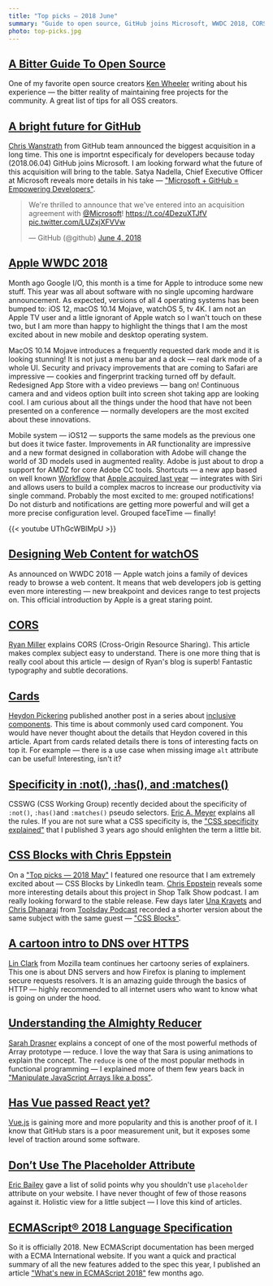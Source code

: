 ```yaml
---
title: "Top picks — 2018 June"
summary: "Guide to open source, GitHub joins Microsoft, WWDC 2018, CORS, accessible cards, CSS Blocks, DNS over HTTPS, Vue passed React, ECMAScript 2018 and more…"
photo: top-picks.jpg
---
```


## [A Bitter Guide To Open Source](https://medium.com/@ken_wheeler/a-bitter-guide-to-open-source-a8e3b6a3c1c4)

One of my favorite open source creators [Ken Wheeler](https://twitter.com/ken_wheeler) writing about his experience — the bitter reality of maintaining free projects for the community. A great list of tips for all OSS creators.

## [A bright future for GitHub](https://blog.github.com/2018-06-04-github-microsoft/)

[Chris Wanstrath](https://twitter.com/defunkt) from GitHub team announced the biggest acquisition in a long time. This one is importnt especificaly for developers because today (2018.06.04) GitHub joins Microsoft. I am looking forward what the future of this acquisition will bring to the table. Satya Nadella, Chief Executive Officer at Microsoft reveals more details in his take — ["Microsoft + GitHub = Empowering Developers"](https://blogs.microsoft.com/blog/2018/06/04/microsoft-github-empowering-developers/).

<blockquote class="twitter-tweet"><p lang="en" dir="ltr">We&#39;re thrilled to announce that we&#39;ve entered into an acquisition agreement with <a href="https://twitter.com/Microsoft?ref_src=twsrc%5Etfw">@Microsoft</a>! <a href="https://t.co/4DezuXTJfV">https://t.co/4DezuXTJfV</a> <a href="https://t.co/LUZxjXFVVw">pic.twitter.com/LUZxjXFVVw</a></p>&mdash; GitHub (@github) <a href="https://twitter.com/github/status/1003623284829638659?ref_src=twsrc%5Etfw">June 4, 2018</a></blockquote> <script async src="https://platform.twitter.com/widgets.js" charset="utf-8"></script>

## [Apple WWDC 2018](https://www.apple.com/apple-events/june-2018/)

Month ago Google I/O, this month is a time for Apple to introduce some new stuff. This year was all about software with no single upcoming hardware announcement. As expected, versions of all 4 operating systems has been bumped to: iOS 12, macOS 10.14 Mojave, watchOS 5, tv 4K. I am not an Apple TV user and a little ignorant of Apple watch so I wan't touch on these two, but I am more than happy to highlight the things that I am the most excited about in new mobile and desktop operating system.

MacOS 10.14 Mojave introduces a frequently requested dark mode and it is looking stunning! It is not just a menu bar and a dock — real dark mode of a whole UI. Security and privacy improvements that are coming to Safari are impressive — cookies and fingerprint tracking turned off by default. Redesigned App Store with a video previews — bang on! Continuous camera and and videos option built into screen shot taking app are looking cool. I am curious about all the things under the hood that have not been presented on a conference — normally developers are the most excited about these innovations.

Mobile system — iOS12 — supports the same models as the previous one but does it twice faster. Improvements in AR functionality are impressive and a new format designed in collaboration with Adobe will change the world of 3D models used in augmented reality. Adobe is just about to drop a support for AMDZ for core Adobe CC tools. Shortcuts — a new app based on well known [Workflow](https://workflow.is/) that [Apple acquired last year](https://techcrunch.com/2017/03/22/apple-has-acquired-workflow-a-powerful-automation-tool-for-ipad-and-iphone/) — integrates with Siri and allows users to build a complex macros to increase our productivity via single command. Probably the most excited to me: grouped notifications! Do not disturb and notifications are getting more powerful and will get a more precise configuration level. Grouped faceTime — finally!

{{< youtube UThGcWBIMpU >}}

## [Designing Web Content for watchOS](https://developer.apple.com/videos/play/wwdc2018/239/)

As announced on WWDC 2018 — Apple watch joins a family of devices ready to browse a web content. It means that web developers job is getting even more interesting — new breakpoint and devices range to test projects on. This official introduction by Apple is a great staring point.

## [CORS](https://frontendian.co/cors)

[Ryan Miller](https://twitter.com/andryanmiller) explains CORS (Cross-Origin Resource Sharing). This article makes complex subject easy to understand. There is one more thing that is really cool about this article — design of Ryan's blog is superb! Fantastic typography and subtle decorations.

## [Cards](https://inclusive-components.design/cards/)

[Heydon Pickering](https://twitter.com/heydonworks) published another post in a series about [inclusive components](https://inclusive-components.design/). This time is about commonly used card component. You would have never thought about the details that Heydon covered in this article. Apart from cards related details there is tons of interesting facts on top it. For example — there is a use case when missing image `alt` attribute can be useful! Interesting, isn't it?

## [Specificity in :not(), :has(), and :matches()](https://meyerweb.com/eric/thoughts/2018/06/05/specificity-in-not-has-and-matches/)

CSSWG (CSS Working Group) recently decided about the specificity of `:not()`, `:has()`and `:matches()` pseudo selectors. [Eric A. Meyer](https://twitter.com/meyerweb) explains all the rules. If you are not sure what a CSS specificity is, the ["CSS specificity explained"](https://pawelgrzybek.com/css-specificity-explained/) that I published 3 years ago should enlighten the term a little bit.

## [CSS Blocks with Chris Eppstein](http://shoptalkshow.com/episodes/315-css-blocks-chris-eppstein/)

On a ["Top picks — 2018 May"](https://pawelgrzybek.com/top-picks-2018-may/) I featured one resource that I am extremely excited about — CSS Blocks by LinkedIn team. [Chris Eppstein](https://twitter.com/chriseppstein) reveals some more interesting details about this project in Shop Talk Show podcast. I am really looking forward to the stable release. Few days later [Una Kravets](https://twitter.com/una) and [Chris Dhanaraj](https://twitter.com/chrisdhanaraj) from [Toolsday Podcast](https://spec.fm/podcasts/toolsday/155363) recorded a shorter version about the same subject with the same guest — ["CSS Blocks"](https://spec.fm/podcasts/toolsday/155363).

## [A cartoon intro to DNS over HTTPS](https://hacks.mozilla.org/2018/05/a-cartoon-intro-to-dns-over-https/)

[Lin Clark](https://twitter.com/linclark) from Mozilla team continues her cartoony series of explainers. This one is about DNS servers and how Firefox is planing to implement secure requests resolvers. It is an amazing guide through the basics of HTTP — highly recommended to all internet users who want to know what is going on under the hood.

## [Understanding the Almighty Reducer](https://css-tricks.com/understanding-the-almighty-reducer/)

[Sarah Drasner](https://twitter.com/sarah_edo) explains a concept of one of the most powerful methods of Array prototype — reduce. I love the way that Sara is using animations to explain the concept. The `reduce` is one of the most popular methods in functional programming — I explained more of them few years back in ["Manipulate JavaScript Arrays like a boss"](https://pawelgrzybek.com/manipulate-javascript-arrays-like-a-boss/).

## [Has Vue passed React yet?](https://hasvuepassedreactyet.surge.sh/)

[Vue.js](https://vuejs.org/) is gaining more and more popularity and this is another proof of it. I know that GitHub stars is a poor measurement unit, but it exposes some level of traction around some software.

## [Don’t Use The Placeholder Attribute](https://www.smashingmagazine.com/2018/06/placeholder-attribute/)

[Eric Bailey](https://twitter.com/ericwbailey) gave a list of solid points why you shouldn't use `placeholder` attribute on your website. I have never thought of few of those reasons against it. Holistic view for a little subject — I love this kind of articles.

## [ECMAScript® 2018 Language Specification ](http://www.ecma-international.org/publications/standards/Ecma-262.htm)

So it is officially 2018. New ECMAScript documentation has been merged with a ECMA International website. If you want a quick and practical summary of all the new features added to the spec this year, I published an article ["What's new in ECMAScript 2018"](https://pawelgrzybek.com/whats-new-in-ecmascript-2018/) few months ago.
